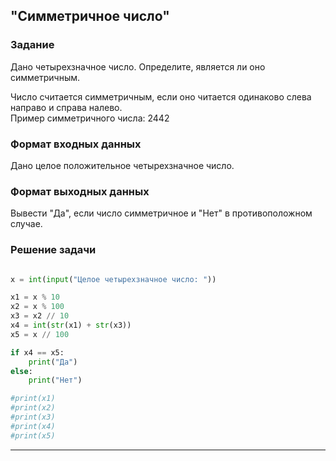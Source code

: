 ## "Симметричное число"

### Задание

Дано четырехзначное число. Определите, является ли оно симметричным.

Число считается симметричным, если оно читается одинаково слева направо и справа налево. \
Пример симметричного числа: 2442

### Формат входных данных

Дано целое положительное четырехзначное число.

### Формат выходных данных

Вывести "Да", если число симметричное и "Нет" в противоположном случае.

### Решение задачи

```python

x = int(input("Целое четырехзначное число: "))

x1 = x % 10
x2 = x % 100
x3 = x2 // 10
x4 = int(str(x1) + str(x3))
x5 = x // 100

if x4 == x5:
    print("Да")
else:
    print("Нет")

#print(x1)
#print(x2)
#print(x3)
#print(x4)
#print(x5)
```

---

